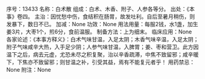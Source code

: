 序号：13433
名称：白术散
组成：白术、木香、附子、人参各等分。
出处：《本事》卷四。
主治：因忧愁中伤，食结积在肠胃，故发吐利。自后至暑月稍伤，则发暴下，数日不已。
加减：None
功效：None
用法用量：每服2钱，水1盏，加生姜3片，大枣1个，煎6分，食前温服。
制备方法：上为细末。
临床应用：None
各家论述：《本事方释义》：白术气味甘温，入足太阴；木香气味辛温，入足太阴；附子气味咸辛大热，入手足少阴；人参气味甘温，入脾胃；姜、枣和营卫。此方因温下之后，病去元虚，尤恐未尽之积复聚，治以辛香疏滞，中焦不致留邪；咸辛暖下，下焦亦不致留邪；则甘温之补，引受其益，焉有不能复元者乎！
用药禁忌：None
附注：None
